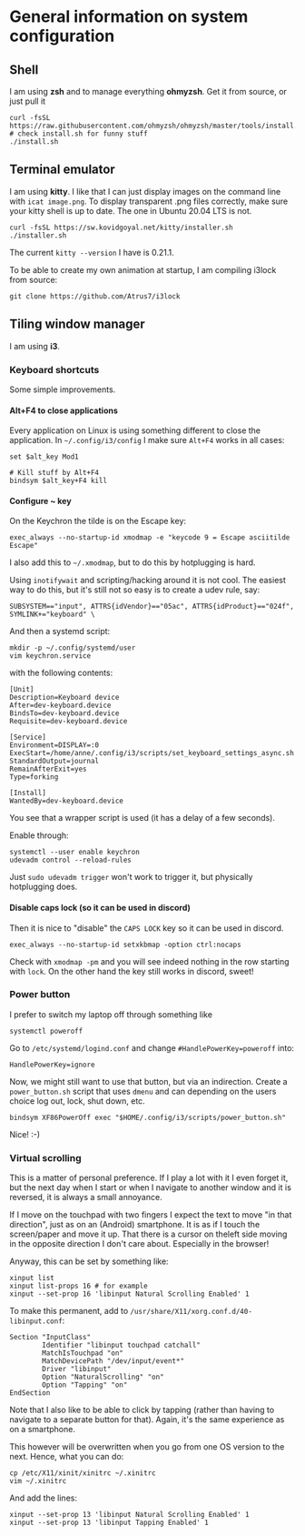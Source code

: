 # General information on system configuration

## Shell

I am using **zsh** and to manage everything **ohmyzsh**. Get it from source, or just pull it

```
curl -fsSL https://raw.githubusercontent.com/ohmyzsh/ohmyzsh/master/tools/install.sh
# check install.sh for funny stuff
./install.sh
```

## Terminal emulator

I am using **kitty**. I like that I can just display images on the command line with `icat image.png`. To display transparent .png files correctly, make sure your kitty shell is up to date. The one in Ubuntu 20.04 LTS is not.

```
curl -fsSL https://sw.kovidgoyal.net/kitty/installer.sh
./installer.sh
```

The current `kitty --version` I have is 0.21.1.

To be able to create my own animation at startup, I am compiling i3lock from source:

```
git clone https://github.com/Atrus7/i3lock
```

## Tiling window manager

I am using **i3**.

### Keyboard shortcuts

Some simple improvements.

#### Alt+F4 to close applications

Every application on Linux is using something different to close the application.
In `~/.config/i3/config` I make sure `Alt+F4` works in all cases:

```
set $alt_key Mod1

# Kill stuff by Alt+F4
bindsym $alt_key+F4 kill
```

#### Configure ~ key

On the Keychron the tilde is on the Escape key:

```
exec_always --no-startup-id xmodmap -e "keycode 9 = Escape asciitilde Escape"
```

I also add this to `~/.xmodmap`, but to do this by hotplugging is hard.

Using `inotifywait` and scripting/hacking around it is not cool. The easiest way to do this, but it's still not so easy is to create a udev rule, say:

```
SUBSYSTEM=="input", ATTRS{idVendor}=="05ac", ATTRS{idProduct}=="024f", SYMLINK+="keyboard" \
```

And then a systemd script:

```
mkdir -p ~/.config/systemd/user
vim keychron.service
```

with the following contents:

```
[Unit]
Description=Keyboard device
After=dev-keyboard.device
BindsTo=dev-keyboard.device
Requisite=dev-keyboard.device

[Service]
Environment=DISPLAY=:0
ExecStart=/home/anne/.config/i3/scripts/set_keyboard_settings_async.sh
StandardOutput=journal
RemainAfterExit=yes
Type=forking

[Install]
WantedBy=dev-keyboard.device
```

You see that a wrapper script is used (it has a delay of a few seconds).

Enable through:

```
systemctl --user enable keychron
udevadm control --reload-rules
```

Just `sudo udevadm trigger` won't work to trigger it, but physically hotplugging does.

#### Disable caps lock (so it can be used in discord)

Then it is nice to "disable" the `CAPS LOCK` key so it can be used in discord.

```
exec_always --no-startup-id setxkbmap -option ctrl:nocaps
```

Check with `xmodmap -pm` and you will see indeed nothing in the row starting with `lock`. On the other hand the key still works in discord, sweet!

### Power button

I prefer to switch my laptop off through something like

```
systemctl poweroff
```

Go to `/etc/systemd/logind.conf` and change `#HandlePowerKey=poweroff` into:

```
HandlePowerKey=ignore
```

Now, we might still want to use that button, but via an indirection. Create a `power_button.sh` script that uses `dmenu` and can depending on the users choice log out, lock, shut down, etc.

```
bindsym XF86PowerOff exec "$HOME/.config/i3/scripts/power_button.sh"
```

Nice! :-)

### Virtual scrolling

This is a matter of personal preference. If I play a lot with it I even forget it, but the next day when I start or when I navigate to another window and it is reversed, it is always a small annoyance.

If I move on the touchpad with two fingers I expect the text to move "in that direction", just as on an (Android) smartphone. It is as if I touch the screen/paper and move it up. That there is a cursor on theleft side moving in the opposite direction I don't care about. Especially in the browser!

Anyway, this can be set by something like:

```
xinput list
xinput list-props 16 # for example
xinput --set-prop 16 'libinput Natural Scrolling Enabled' 1
```

To make this permanent, add to `/usr/share/X11/xorg.conf.d/40-libinput.conf`:

```
Section "InputClass"
        Identifier "libinput touchpad catchall"
        MatchIsTouchpad "on"
        MatchDevicePath "/dev/input/event*"
        Driver "libinput"
        Option "NaturalScrolling" "on"
        Option "Tapping" "on"
EndSection
```

Note that I also like to be able to click by tapping (rather than having to navigate to a separate button for that). Again, it's the same experience as on a smartphone.

This however will be overwritten when you go from one OS version to the next. Hence, what you can do:

```
cp /etc/X11/xinit/xinitrc ~/.xinitrc
vim ~/.xinitrc
```

And add the lines:

```
xinput --set-prop 13 'libinput Natural Scrolling Enabled' 1
xinput --set-prop 13 'libinput Tapping Enabled' 1
```
